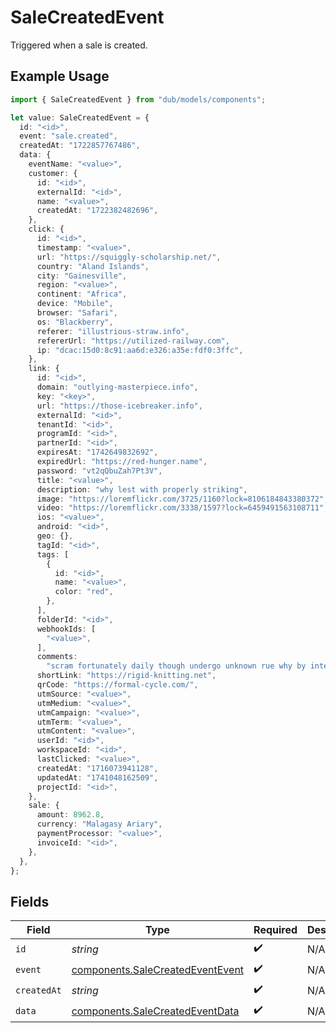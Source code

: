 # SaleCreatedEvent

Triggered when a sale is created.

## Example Usage

```typescript
import { SaleCreatedEvent } from "dub/models/components";

let value: SaleCreatedEvent = {
  id: "<id>",
  event: "sale.created",
  createdAt: "1722857767486",
  data: {
    eventName: "<value>",
    customer: {
      id: "<id>",
      externalId: "<id>",
      name: "<value>",
      createdAt: "1722382482696",
    },
    click: {
      id: "<id>",
      timestamp: "<value>",
      url: "https://squiggly-scholarship.net/",
      country: "Aland Islands",
      city: "Gainesville",
      region: "<value>",
      continent: "Africa",
      device: "Mobile",
      browser: "Safari",
      os: "Blackberry",
      referer: "illustrious-straw.info",
      refererUrl: "https://utilized-railway.com",
      ip: "dcac:15d0:8c91:aa6d:e326:a35e:fdf0:3ffc",
    },
    link: {
      id: "<id>",
      domain: "outlying-masterpiece.info",
      key: "<key>",
      url: "https://those-icebreaker.info",
      externalId: "<id>",
      tenantId: "<id>",
      programId: "<id>",
      partnerId: "<id>",
      expiresAt: "1742649832692",
      expiredUrl: "https://red-hunger.name",
      password: "vt2qQbuZah7Pt3V",
      title: "<value>",
      description: "why lest with properly striking",
      image: "https://loremflickr.com/3725/1160?lock=8106184843380372",
      video: "https://loremflickr.com/3338/1597?lock=6459491563108711",
      ios: "<value>",
      android: "<id>",
      geo: {},
      tagId: "<id>",
      tags: [
        {
          id: "<id>",
          name: "<value>",
          color: "red",
        },
      ],
      folderId: "<id>",
      webhookIds: [
        "<value>",
      ],
      comments:
        "scram fortunately daily though undergo unknown rue why by internalise",
      shortLink: "https://rigid-knitting.net",
      qrCode: "https://formal-cycle.com/",
      utmSource: "<value>",
      utmMedium: "<value>",
      utmCampaign: "<value>",
      utmTerm: "<value>",
      utmContent: "<value>",
      userId: "<id>",
      workspaceId: "<id>",
      lastClicked: "<value>",
      createdAt: "1716073941128",
      updatedAt: "1741048162509",
      projectId: "<id>",
    },
    sale: {
      amount: 8962.8,
      currency: "Malagasy Ariary",
      paymentProcessor: "<value>",
      invoiceId: "<id>",
    },
  },
};
```

## Fields

| Field                                                                                | Type                                                                                 | Required                                                                             | Description                                                                          |
| ------------------------------------------------------------------------------------ | ------------------------------------------------------------------------------------ | ------------------------------------------------------------------------------------ | ------------------------------------------------------------------------------------ |
| `id`                                                                                 | *string*                                                                             | :heavy_check_mark:                                                                   | N/A                                                                                  |
| `event`                                                                              | [components.SaleCreatedEventEvent](../../models/components/salecreatedeventevent.md) | :heavy_check_mark:                                                                   | N/A                                                                                  |
| `createdAt`                                                                          | *string*                                                                             | :heavy_check_mark:                                                                   | N/A                                                                                  |
| `data`                                                                               | [components.SaleCreatedEventData](../../models/components/salecreatedeventdata.md)   | :heavy_check_mark:                                                                   | N/A                                                                                  |